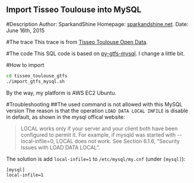 Import **Tisseo Toulouse** into MySQL
-------------------------------------

#Description 
Author: SparkandShine
Homepage: [sparkandshine.net](http://sparkandshine.net/).
Date: June 16th, 2015


#The trace
This trace is from [Tisseo Toulouse Open Data](https://data.toulouse-metropole.fr/explore/dataset/tisseo-gtfs/?tab=table).


#The code
This SQL code is based on [py-gtfs-mysql](https://github.com/sbma44/py-gtfs-mysql). I change a little bit.

#How to import
```bash
cd tisseo_toulouse_gtfs 
./import_gtfs_mysql.sh  
```
By the way, my platform is AWS EC2 Ubuntu.

#Troubleshooting
##The used command is not allowed with this MySQL version
The reason is that the operation `LOAD DATA LOCAL INFILE` is disable in default, as shown in the mysql offical website:

> LOCAL works only if your server and your client both have been configured to permit it. For example, if mysqld was started with --local-infile=0, LOCAL does not work. See Section 6.1.6, “Security Issues with LOAD DATA LOCAL”.

The solution is add `local-infile=1` to `/etc/mysql/my.cnf` (under `[mysql]`):

```
[mysql]
local-infile=1
```
